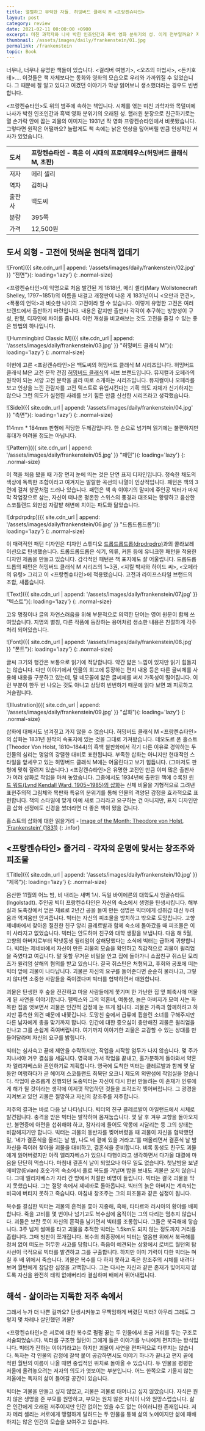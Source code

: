 ```yaml
---
title: 열렬하고 무력한 자들. 허밍버드 클래식 M <프랑켄슈타인>
layout: post
category: review
date: 2021-02-11 00:00:00 +0900
excerpt: 미친 과학자와 나사 박힌 인조인간과 흑백 영화 분위기의 성. 이게 전부일까요? 저주스러운 삶에 대한 뜨거운 복수극, <프랑켄슈타인> 리뷰.
thumbnail: /assets/images/daily/frankenstein/01.jpg
permalink: /frankenstein
topic: Book
---
```


너무나, 너무나 유명한 책들이 있습니다. &lt;걸리버 여행기&gt;, &lt;오즈의 마법사&gt;, &lt;돈키호테&gt;…. 이것들은 책 자체보다는 동화와 영화의 모습으로 우리와 가까워질 수 있었습니다. 그 때문에 잘 알고 있다고 여겼던 이야기가 막상 읽어보니 생소했더라는 경우도 빈번합니다.

<프랑켄슈타인&gt;도 위의 범주에 속하는 책입니다. 시체를 엮는 미친 과학자와 목덜미에 나사가 박힌 인조인간과 흑백 영화 분위기의 오래된 성. 핼러윈 분장으로 친근하기로는 열 손가락 안에 꼽는 괴물의 이미지는 1931년 작 영화 프랑켄슈타인에서 비롯됐습니다. 그렇다면 원작은 어떨까요? 놀랍게도 책 속에는 낡은 인상을 덮어버릴 만큼 인상적인 서사가 있었습니다.

|도서|프랑켄슈타인 - 혹은 이 시대의 프로메테우스(허밍버드 클래식 M, 초판)|
|:---|:---|
|저자|메리 셸리|
|역자|김하나|
|출판사|백도씨|
|분량|395쪽|
|가격|12,500원|

## 도서 외형 - 고전에 덧씌운 현대적 껍데기

![Front]({{ site.cdn_url | append: '/assets/images/daily/frankenstein/02.jpg' }} "전면"){: loading='lazy'}
{: .normal-size}

<프랑켄슈타인&gt;이 익명으로 처음 발간된 게 1818년, 메리 셸리(Mary Wollstonecraft Shelley, 1797~1851)의 이름을 내걸고 개정판이 나온 게 1831년이니 <오만과 편견&gt;, <폭풍의 언덕&gt;과 비슷한 나이의 고전이라 할 수 있습니다. 이렇게 유명한 고전은 여러 브랜드에서 출판하기 마련입니다. 내용은 같지만 출판사 각각이 추구하는 방향성이 구성, 판형, 디자인에 차이를 줍니다. 이런 개성을 비교해보는 것도 고전을 즐길 수 있는 좋은 방법의 하나입니다.

![Hummingbird Classic M]({{ site.cdn_url | append: '/assets/images/daily/frankenstein/03.jpg' }} "허밍버드 클래식 M"){: loading='lazy'}
{: .normal-size}

이번에 고른 <프랑켄슈타인>은 백도씨의 허밍버드 클래식 M 시리즈입니다. 허밍버드 클래식 M은 고전 문학 전집 <a href="https://blog.naver.com/h_bird" title="Hummingbird Classic" target="_blank">허밍버드 클래식</a>의 서브 브랜드입니다. 뮤지컬과 오페라의 원작이 되는 서양 고전 문학을 골라 따로 소개하는 시리즈입니다. 뮤지컬이나 오페라를 보고 인상을 느낀 관람자를 고전 텍스트로 유입시킨다는 기획 의도 자체가 신기하지는 않으나 그런 의도가 실천된 사례를 보기 힘든 만큼 신선한 시리즈라고 생각했습니다.

![Side]({{ site.cdn_url | append: '/assets/images/daily/frankenstein/04.jpg' }} "측면"){: loading='lazy'}
{: .normal-size}

114mm * 184mm 판형에 적당한 두께감입니다. 한 손으로 넘기며 읽기에는 불편하지만 휴대가 어려울 정도는 아닙니다.

![Pattern]({{ site.cdn_url | append: '/assets/images/daily/frankenstein/05.jpg' }} "패턴"){: loading='lazy'}
{: .normal-size}

이 책을 처음 봤을 때 가장 먼저 눈에 띄는 것은 단연 표지 디자인입니다. 정숙한 채도의 색상에 독특한 조합이라고 여겨지는 발랄한 곡선의 나열이 인상적입니다. 패턴은 책의 3면에 걸쳐 창문처럼 드러나 있습니다. 패턴은 책 속 이야기의 말미에 주인공 빅터가 마지막 작업장으로 삼는, 자신이 떠나온 평온한 스위스의 풍경과 대조되는 황량하고 음산한 스코틀랜드 외딴섬 자갈밭 해변에 치이는 파도와 닮았습니다.

![drpdrpdrp]({{ site.cdn_url | append: '/assets/images/daily/frankenstein/06.jpg' }} "드롭드롭드롭"){: loading='lazy'}
{: .normal-size}

이 매력적인 패턴 디자인은 디자인 스튜디오 <a title="drpdrpdrp" target="_blank" href="https://www.drpdrpdrp.com/">드롭드롭드롭(drpdrpdrp)</a>과의 콜라보레이션으로 탄생했습니다. 드롭드롭드롭은 식기, 의류, 커튼 등에 유니크한 패턴을 적용한 디자인 제품을 만들고 있습니다. 감각적인 패턴은 책 표지에도 잘 어울립니다. 드롭드롭드롭의 패턴은 허밍버드 클래식 M 시리즈의 1~3권, <지킬 박사와 하이드 씨&gt;, <오페라의 유령&gt; 그리고 이 <프랑켄슈타인>에 적용됐습니다. 고전과 라이프스타일 브랜드의 조합, 새롭습니다.

![Text]({{ site.cdn_url | append: '/assets/images/daily/frankenstein/07.jpg' }} "텍스트"){: loading='lazy'}
{: .normal-size}

고유 명칭이나 글의 자연스러움을 위해 부분적으로 의역한 단어는 영어 원문이 함께 쓰여있습니다. 지명의 별칭, 다른 작품에 등장하는 용어처럼 생소한 내용은 친절하게 각주처리 되어있습니다.

![Font]({{ site.cdn_url | append: '/assets/images/daily/frankenstein/08.jpg' }} "폰트"){: loading='lazy'}
{: .normal-size}

글씨 크기와 행간은 보통으로 읽기에 적당합니다. 약간 얇은 느낌이 있지만 읽기 힘들지는 않습니다. 다만 이야기에서 인물의 회고에 등장하는 편지 내용 등은 다른 글씨체를 사용해 내용을 구분하고 있는데, 탈 네모꼴에 얇은 글씨체를 써서 가독성이 떨어집니다. 이런 부분이 한두 번 나오는 것도 아니고 상당히 빈번하기 때문에 읽다 보면 꽤 피로하고 거슬립니다.

![Illustration]({{ site.cdn_url | append: '/assets/images/daily/frankenstein/09.jpg' }} "삽화"){: loading='lazy'}
{: .normal-size}

삽화에 대해서도 넘겨짚고 가지 않을 수 없습니다. 허밍버드 클래식 M <프랑켄슈타인>의 삽화는 1831년 원작의 속표지에 있는 것을 그대로 가져왔습니다. 테오도르 폰 홀스트 (Theodor Von Holst, 1810~1844)의 흑백 철판화에서 각기 다른 이유로 경악하는 두 인물의 심리는 명암의 강렬한 대비로 표현됩니다. 부족한 삽화는 아니지만 현대적인 스타일을 앞세우고 있는 허밍버드 클래식 M에는 어울린다고 보기 힘듭니다. (그마저도 판형에 맞춰 잘려져 있습니다.) <프랑켄슈타인>은 유명한 고전인 만큼 이미 많은 출판사가 여러 삽화로 작업을 마쳐 놓았습니다. 그중에서도 1934년에 출판된 책에 수록된 <a href="http://paganpressbooks.com/jpl/LYNDWARD.HTM" title="Lynd Ward's Frankenstein" target="_blank">린드 워드(Lynd Kendall Ward, 1905~1985)의 삽화</a>는 신체 비율을 기형적으로 그려낸 표현주의적 그림체와 목판화 특유의 분위기를 통해 인물의 격양된 감정을 효과적으로 표현합니다. 책의 스타일에 맞게 아예 새로 그리라고 요구하는 건 아니지만, 표지 디자인만큼 삽화 선정에도 신경을 썼더라면 더 좋은 책이 됐을 겁니다.

홀스트의 삽화에 대한 읽을거리 - <a href="https://romanticillustrationnetwork.com/2016/11/26/image-of-the-month-theodore-von-holst-frankenstein-1831/" title="Theodore Von Holst's Frankenstein" target="_blank">Image of the Month: Theodore von Holst, ‘Frankenstein’ (1831)</a>
{: .infor}

## <프랑켄슈타인> 줄거리 - 각자의 운명에 맞서는 창조주와 피조물

![Title]({{ site.cdn_url | append: '/assets/images/daily/frankenstein/10.jpg' }} "제목"){: loading='lazy'}
{: .normal-size}

음산한 11월의 어느 밤, 비 내리는 새벽 1시. 독일 바이에른의 대학도시 잉골슈타트(Ingolstadt). 주인공 빅터 프랑켄슈타인은 자신의 숙소에서 생명을 탄생시킵니다. 해부실과 도축장에서 얻은 재료로 2년간 공을 들여 만든 생명은 빅터에게 성취감 대신 두려움과 역겨움만 안겨줍니다. 빅터는 자신의 피조물을 방치하고 밖으로 도망칩니다. 고향 제네바에서 찾아온 절친한 친구 앙리 클레르발과 함께 숙소에 돌아갔을 때 피조물은 이미 사라지고 없었습니다. 빅터는 안도하며 친구와 대학 생활을 보냅니다. 다음 해 5월, 고향의 아버지로부터 막냇동생 윌리엄이 살해당했다는 소식에 빅터는 급하게 귀향합니다. 빅터는 제네바에서 자신이 만든 괴물의 모습을 확인하고 직감적으로 괴물이 윌리엄을 죽였다고 여깁니다. 말 못할 무거운 비밀을 안고 집에 돌아가니 소꿉친구 쥐스틴 모리츠가 윌리엄 살해의 혐의를 받고 있습니다. 결국 쥐스틴은 처형되고, 후회와 공포에 떠는 빅터 앞에 괴물이 나타납니다. 괴물은 자신의 요구를 들어준다면 순순히 물러나고, 그렇지 않다면 소중한 사람들을 죽이겠다며 빅터를 협박하면서 애원합니다.

괴물은 탄생한 후 숲을 전진하고 마을 사람들에게 쫓기며 한 가난한 집 옆 폐축사에 머물게 된 사연을 이야기합니다. 펠릭스와 그의 약혼녀, 여동생, 늙은 아버지가 모여 사는 화목한 집을 엿보면서 괴물은 인간적 감정에 눈 뜨게 됩니다. 괴물은 가족과 함께하려고 하지만 흉측한 외견 때문에 내쫓깁니다. 도망친 숲에서 급류에 휩쓸린 소녀를 구해주지만 다른 남자에게 총을 맞기까지 합니다. 인간에 대한 증오심이 충만해진 괴물은 윌리엄을 만나고 그를 손쉽게 죽여버립니다. 여기까지 이야기한 괴물은 교감할 수 있는 상대를 만들어달라며 자신의 요구를 밝힙니다.

빅터는 심사숙고 끝에 제안을 수락하지만, 작업을 시작할 엄두가 나지 않습니다. 몇 주가 지나서야 겨우 결심을 세웁니다. 영국에 가서 작업을 끝내고, 홀가분하게 돌아와서 약혼자 엘리자베스와 혼인하기로 계획합니다. 영국에 도착한 빅터는 클레르발과 함께 몇 달 동안 여행하다가 곧 헤어져 스코틀랜드 최북단 오크니 제도의 외딴섬에 작업실을 얻습니다. 작업이 순조롭게 진행되던 도중빅터는 자신이 다시 한번 만들려는 이 존재가 인류에게 해가 될 것이라는 생각에 이제껏 작업하던 것들을 조각조각 찢어버립니다. 그 광경을 지켜보고 있던 괴물은 절망하고 자신의 창조주를 저주합니다.

저주의 결과는 바로 다음 날 나타납니다. 빅터의 친구 클레르발이 아일랜드에서 시체로 발견됩니다. 충격을 받은 빅터는 발작하며 몸져눕습니다. 몇 달 후 겨우 고향을 돌아오지만, 불면증에 아편을 섭취해야 하고, 잠자리에 들어도 악몽에 시달리는 등 그의 상태는 비참해지기만 합니다. 빅터는 괴물의 동반자를 찢어버렸을 때 괴물이 자신을 협박했던 말, ‘네가 결혼식을 올리는 날 밤, 나도 네 곁에 있을 거라고.’를 떠올리면서 결혼식 날 밤 자신을 죽이러 찾아올 괴물을 대비하고, 결혼식을 준비합니다. 비록 동생도 친구도 괴물에게 잃어버렸지만 아직 엘리자베스가 있으니 다행이라고 생각하면서 다가올 대결에 마음을 단단히 먹습니다. 마침내 결혼식 날이 되었으나 아무 일도 없습니다. 첫날밤을 보낼 에비앙(Evian) 호숫가의 숙소에서 홀로 복도를 거닐며 밤을 보내도 괴물은 오지 않습니다. 그때 엘리자베스가 자러 간 방에서 처절한 비명이 들립니다. 빅터는 결국 괴물을 막지 못했습니다. 그는 절망 속에서 제네바로 돌아옵니다. 빅터의 늙은 아버지는 계속되는 비극에 버티지 못하고 죽습니다. 마침내 창조주는 그의 피조물과 같은 심정이 됩니다.

복수를 결심한 빅터는 괴물의 흔적을 쫓아 지중해, 흑해, 타타르와 러시아의 황야를 배회합니다. 죽을 고비를 몇 번이나 넘기고도 복수심에 움직이는 그의 다리는 멈추지 않습니다. 괴물은 보란 듯이 자신의 흔적을 남기면서 빅터를 조롱합니다. 그들은 북극해에 닿습니다. 3주 넘게 썰매를 타고 괴물을 추적한 빅터는 1.5km도 되지 않는 정도까지 거리를 좁힙니다. 그때 빙판이 쪼개집니다. 복수의 최종장에서 빅터는 얼음판 위에서 북극해를 정처 없이 떠도는 허무한 사고를 당합니다. 죽음이 예견되는 상황에서 로버트 월턴의 탐사선이 극적으로 빅터를 발견하고 그를 구출합니다. 하지만 이미 기력이 다한 빅터는 며칠 후 배 위에서 죽습니다. 괴물은 복수를 다 하지 못하고 죽은 창조주의 시체를 내려다보며 월턴에게 참담한 심정을 고백합니다. 그는 다시는 자신과 같은 존재가 빚어지지 않도록 자신을 완전히 태워 없애버리라 결심하며 배에서 뛰어내립니다.

## 해석 - 삶이라는 지독한 저주 속에서

그래서 누가 더 나쁜 걸까요? 탄생시켜놓고 무책임하게 버렸던 빅터? 아무리 그래도 그렇지 몇 차례나 살인했던 괴물?

<프랑켄슈타인&gt;은 서로에 대한 복수로 펄펄 끓는 두 인물에서 조금 거리를 두는 구조로 서술되었습니다. 빅터를 구조한 월턴이 그에게 들은 이야기를 누나에게 편지하는 방식입니다. 빅터가 전하는 이야기라고는 하지만 괴물이 사연을 편파적으로 다루지는 않습니다. 독자는 각 인물의 감정에 찰싹 붙어 공감하면서도 이야기 하나가 끝나고 편지 끝에 적힌 월턴의 이름이 나올 때면 중립적인 위치로 돌아올 수 있습니다. 두 인물을 평평한 저울에 올려놓으려는 저자의 의도가 엿보이는 부분입니다. 어느 한쪽으로 기울지 않는 저울에는 독자의 삶이 들어갈 공간이 있습니다.

빅터는 괴물을 만들고 싶지 않았고, 괴물은 괴물로 태어나고 싶지 않았습니다. 자식은 원치 않은 생명을 준 부모를 원망하고, 부모는 원치 않은 자식이 나와 원망스럽습니다. 삶은 인간에게 오래된 저주이지만 인간 없이는 있을 수도 없는 아이러니한 존재입니다. 저자 메리 셸리는 서로에게 맹렬하게 달려드는 두 인물을 통해 삶의 노예이지만 삶에 패배하지는 않은 인간의 모습을 보여주고 있습니다.
